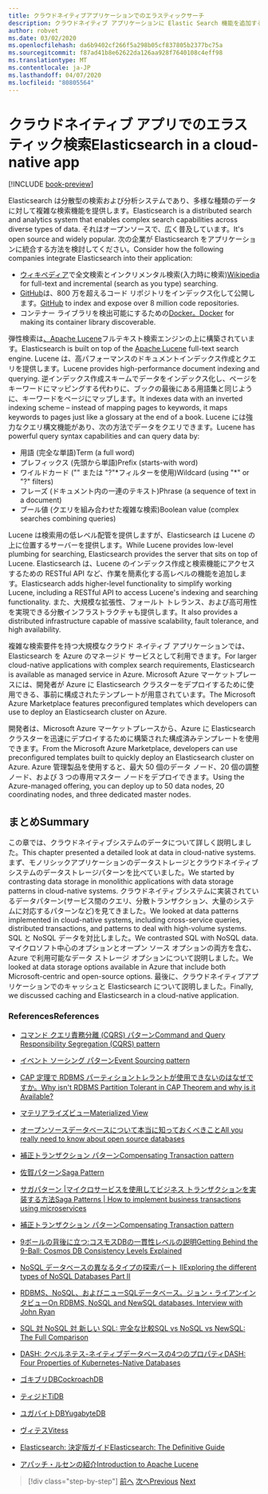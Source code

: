 ```yaml
---
title: クラウドネイティブアプリケーションでのエラスティックサーチ
description: クラウドネイティブ アプリケーションに Elastic Search 機能を追加する方法について説明します。
author: robvet
ms.date: 03/02/2020
ms.openlocfilehash: da6b9402cf266f5a298b05cf837805b2377bc75a
ms.sourcegitcommit: f87ad41b8e62622da126aa928f7640108c4eff98
ms.translationtype: MT
ms.contentlocale: ja-JP
ms.lasthandoff: 04/07/2020
ms.locfileid: "80805564"
---
```

# <a name="elasticsearch-in-a-cloud-native-app"></a><span data-ttu-id="4f5ad-103">クラウドネイティブ アプリでのエラスティック検索</span><span class="sxs-lookup"><span data-stu-id="4f5ad-103">Elasticsearch in a cloud-native app</span></span>

[!INCLUDE [book-preview](../../../includes/book-preview.md)]

<span data-ttu-id="4f5ad-104">Elasticsearch は分散型の検索および分析システムであり、多様な種類のデータに対して複雑な検索機能を提供します。</span><span class="sxs-lookup"><span data-stu-id="4f5ad-104">Elasticsearch is a distributed search and analytics system that enables complex search capabilities across diverse types of data.</span></span> <span data-ttu-id="4f5ad-105">それはオープンソースで、広く普及しています。</span><span class="sxs-lookup"><span data-stu-id="4f5ad-105">It's open source and widely popular.</span></span> <span data-ttu-id="4f5ad-106">次の企業が Elasticsearch をアプリケーションに統合する方法を検討してください。</span><span class="sxs-lookup"><span data-stu-id="4f5ad-106">Consider how the following companies integrate Elasticsearch into their application:</span></span>

- <span data-ttu-id="4f5ad-107">[ウィキペディア](https://blog.wikimedia.org/2014/01/06/wikimedia-moving-to-elasticsearch/)で全文検索とインクリメンタル検索(入力時に検索)</span><span class="sxs-lookup"><span data-stu-id="4f5ad-107">[Wikipedia](https://blog.wikimedia.org/2014/01/06/wikimedia-moving-to-elasticsearch/) for full-text and incremental (search as you type) searching.</span></span>
- <span data-ttu-id="4f5ad-108">[GitHub](https://www.elastic.co/customers/github)は、800 万を超えるコード リポジトリをインデックス化して公開します。</span><span class="sxs-lookup"><span data-stu-id="4f5ad-108">[GitHub](https://www.elastic.co/customers/github) to index and expose over 8 million code repositories.</span></span>  
- <span data-ttu-id="4f5ad-109">コンテナー ライブラリを検出可能にするための[Docker。](https://www.elastic.co/customers/docker)</span><span class="sxs-lookup"><span data-stu-id="4f5ad-109">[Docker](https://www.elastic.co/customers/docker) for making its container library discoverable.</span></span>

<span data-ttu-id="4f5ad-110">弾性検索は[、Apache Lucene](https://lucene.apache.org/core/)フルテキスト検索エンジンの上に構築されています。</span><span class="sxs-lookup"><span data-stu-id="4f5ad-110">Elasticsearch is built on top of the [Apache Lucene](https://lucene.apache.org/core/) full-text search engine.</span></span> <span data-ttu-id="4f5ad-111">Lucene は、高パフォーマンスのドキュメントインデックス作成とクエリを提供します。</span><span class="sxs-lookup"><span data-stu-id="4f5ad-111">Lucene provides high-performance document indexing and querying.</span></span> <span data-ttu-id="4f5ad-112">逆インデックス作成スキームでデータをインデックス化し、ページをキーワードにマッピングする代わりに、ブックの最後にある用語集と同じように、キーワードをページにマップします。</span><span class="sxs-lookup"><span data-stu-id="4f5ad-112">It indexes data with an inverted indexing scheme – instead of mapping pages to keywords, it maps keywords to pages just like a glossary at the end of a book.</span></span> <span data-ttu-id="4f5ad-113">Lucene には強力なクエリ構文機能があり、次の方法でデータをクエリできます。</span><span class="sxs-lookup"><span data-stu-id="4f5ad-113">Lucene has powerful query syntax capabilities and can query data by:</span></span>

- <span data-ttu-id="4f5ad-114">用語 (完全な単語)</span><span class="sxs-lookup"><span data-stu-id="4f5ad-114">Term (a full word)</span></span>
- <span data-ttu-id="4f5ad-115">プレフィックス (先頭から単語)</span><span class="sxs-lookup"><span data-stu-id="4f5ad-115">Prefix (starts-with word)</span></span>
- <span data-ttu-id="4f5ad-116">ワイルドカード ("" または "?"\*フィルターを使用)</span><span class="sxs-lookup"><span data-stu-id="4f5ad-116">Wildcard (using "\*" or "?" filters)</span></span>
- <span data-ttu-id="4f5ad-117">フレーズ (ドキュメント内の一連のテキスト)</span><span class="sxs-lookup"><span data-stu-id="4f5ad-117">Phrase (a sequence of text in a document)</span></span>
- <span data-ttu-id="4f5ad-118">ブール値 (クエリを組み合わせた複雑な検索)</span><span class="sxs-lookup"><span data-stu-id="4f5ad-118">Boolean value (complex searches combining queries)</span></span>

<span data-ttu-id="4f5ad-119">Lucene は検索用の低レベル配管を提供しますが、Elasticsearch は Lucene の上に位置するサーバーを提供します。</span><span class="sxs-lookup"><span data-stu-id="4f5ad-119">While Lucene provides low-level plumbing for searching, Elasticsearch provides the server that sits on top of Lucene.</span></span> <span data-ttu-id="4f5ad-120">Elasticsearch は、Lucene のインデックス作成と検索機能にアクセスするための RESTful API など、作業を簡素化する高レベルの機能を追加します。</span><span class="sxs-lookup"><span data-stu-id="4f5ad-120">Elasticsearch adds higher-level functionality to simplify working Lucene, including a RESTful API to access Lucene's indexing and searching functionality.</span></span> <span data-ttu-id="4f5ad-121">また、大規模な拡張性、フォールト トレランス、および高可用性を実現できる分散インフラストラクチャも提供します。</span><span class="sxs-lookup"><span data-stu-id="4f5ad-121">It also provides a distributed infrastructure capable of massive scalability, fault tolerance, and high availability.</span></span>

<span data-ttu-id="4f5ad-122">複雑な検索要件を持つ大規模なクラウド ネイティブ アプリケーションでは、Elasticsearch を Azure のマネージド サービスとして利用できます。</span><span class="sxs-lookup"><span data-stu-id="4f5ad-122">For larger cloud-native applications with complex search requirements, Elasticsearch is available as managed service in Azure.</span></span> <span data-ttu-id="4f5ad-123">Microsoft Azure マーケットプレースには、開発者が Azure に Elasticsearch クラスターをデプロイするために使用できる、事前に構成されたテンプレートが用意されています。</span><span class="sxs-lookup"><span data-stu-id="4f5ad-123">The Microsoft Azure Marketplace features preconfigured templates which developers can use to deploy an Elasticsearch cluster on Azure.</span></span>

<span data-ttu-id="4f5ad-124">開発者は、Microsoft Azure マーケットプレースから、Azure に Elasticsearch クラスターを迅速にデプロイするために構築された構成済みテンプレートを使用できます。</span><span class="sxs-lookup"><span data-stu-id="4f5ad-124">From the Microsoft Azure Marketplace, developers can use preconfigured templates built to quickly deploy an Elasticsearch cluster on Azure.</span></span> <span data-ttu-id="4f5ad-125">Azure 管理製品を使用すると、最大 50 個のデータ ノード、20 個の調整ノード、および 3 つの専用マスター ノードをデプロイできます。</span><span class="sxs-lookup"><span data-stu-id="4f5ad-125">Using the Azure-managed offering, you can deploy up to 50 data nodes, 20 coordinating nodes, and three dedicated master nodes.</span></span>

## <a name="summary"></a><span data-ttu-id="4f5ad-126">まとめ</span><span class="sxs-lookup"><span data-stu-id="4f5ad-126">Summary</span></span>

<span data-ttu-id="4f5ad-127">この章では、クラウドネイティブシステムのデータについて詳しく説明しました。</span><span class="sxs-lookup"><span data-stu-id="4f5ad-127">This chapter presented a detailed look at data in cloud-native systems.</span></span> <span data-ttu-id="4f5ad-128">まず、モノリシックアプリケーションのデータストレージとクラウドネイティブシステムのデータストレージパターンを比べていました。</span><span class="sxs-lookup"><span data-stu-id="4f5ad-128">We started by contrasting data storage in monolithic applications with data storage patterns in cloud-native systems.</span></span> <span data-ttu-id="4f5ad-129">クラウドネイティブシステムに実装されているデータパターン(サービス間のクエリ、分散トランザクション、大量のシステムに対応するパターンなど)を見てきました。</span><span class="sxs-lookup"><span data-stu-id="4f5ad-129">We looked at data patterns implemented in cloud-native systems, including cross-service queries, distributed transactions, and patterns to deal with high-volume systems.</span></span> <span data-ttu-id="4f5ad-130">SQL と NoSQL データを対比しました。</span><span class="sxs-lookup"><span data-stu-id="4f5ad-130">We contrasted SQL with NoSQL data.</span></span> <span data-ttu-id="4f5ad-131">マイクロソフト中心のオプションとオープン ソース オプションの両方を含む、Azure で利用可能なデータ ストレージ オプションについて説明しました。</span><span class="sxs-lookup"><span data-stu-id="4f5ad-131">We looked at data storage options available in Azure that include both Microsoft-centric and open-source options.</span></span> <span data-ttu-id="4f5ad-132">最後に、クラウドネイティブアプリケーションでのキャッシュと Elasticsearch について説明しました。</span><span class="sxs-lookup"><span data-stu-id="4f5ad-132">Finally, we discussed caching and Elasticsearch in a cloud-native application.</span></span>

### <a name="references"></a><span data-ttu-id="4f5ad-133">References</span><span class="sxs-lookup"><span data-stu-id="4f5ad-133">References</span></span>

- [<span data-ttu-id="4f5ad-134">コマンド クエリ責務分離 (CQRS) パターン</span><span class="sxs-lookup"><span data-stu-id="4f5ad-134">Command and Query Responsibility Segregation (CQRS) pattern</span></span>](https://docs.microsoft.com/azure/architecture/patterns/cqrs)

- [<span data-ttu-id="4f5ad-135">イベント ソーシング パターン</span><span class="sxs-lookup"><span data-stu-id="4f5ad-135">Event Sourcing pattern</span></span>](https://docs.microsoft.com/azure/architecture/patterns/event-sourcing)

- [<span data-ttu-id="4f5ad-136">CAP 定理で RDBMS パーティショントレラントが使用できないのはなぜですか。</span><span class="sxs-lookup"><span data-stu-id="4f5ad-136">Why isn't RDBMS Partition Tolerant in CAP Theorem and why is it Available?</span></span>](https://stackoverflow.com/questions/36404765/why-isnt-rdbms-partition-tolerant-in-cap-theorem-and-why-is-it-available)

- [<span data-ttu-id="4f5ad-137">マテリアライズビュー</span><span class="sxs-lookup"><span data-stu-id="4f5ad-137">Materialized View</span></span>](https://docs.microsoft.com/azure/architecture/patterns/materialized-view)

- [<span data-ttu-id="4f5ad-138">オープンソースデータベースについて本当に知っておくべきこと</span><span class="sxs-lookup"><span data-stu-id="4f5ad-138">All you really need to know about open source databases</span></span>](https://www.ibm.com/blogs/systems/all-you-really-need-to-know-about-open-source-databases/)

- [<span data-ttu-id="4f5ad-139">補正トランザクション パターン</span><span class="sxs-lookup"><span data-stu-id="4f5ad-139">Compensating Transaction pattern</span></span>](https://docs.microsoft.com/azure/architecture/patterns/compensating-transaction)

- [<span data-ttu-id="4f5ad-140">佐賀パターン</span><span class="sxs-lookup"><span data-stu-id="4f5ad-140">Saga Pattern</span></span>](https://microservices.io/patterns/data/saga.html)

- [<span data-ttu-id="4f5ad-141">サガパターン |マイクロサービスを使用してビジネス トランザクションを実装する方法</span><span class="sxs-lookup"><span data-stu-id="4f5ad-141">Saga Patterns | How to implement business transactions using microservices</span></span>](https://blog.couchbase.com/saga-pattern-implement-business-transactions-using-microservices-part/)

- [<span data-ttu-id="4f5ad-142">補正トランザクション パターン</span><span class="sxs-lookup"><span data-stu-id="4f5ad-142">Compensating Transaction pattern</span></span>](https://docs.microsoft.com/azure/architecture/patterns/compensating-transaction)

- [<span data-ttu-id="4f5ad-143">9ボールの背後に立つ:コスモスDBの一貫性レベルの説明</span><span class="sxs-lookup"><span data-stu-id="4f5ad-143">Getting Behind the 9-Ball: Cosmos DB Consistency Levels Explained</span></span>](https://blog.jeremylikness.com/blog/2018-03-23_getting-behind-the-9ball-cosmosdb-consistency-levels/)

- [<span data-ttu-id="4f5ad-144">NoSQL データベースの異なるタイプの探索パート II</span><span class="sxs-lookup"><span data-stu-id="4f5ad-144">Exploring the different types of NoSQL Databases Part II</span></span>](https://www.3pillarglobal.com/insights/exploring-the-different-types-of-nosql-databases)

- [<span data-ttu-id="4f5ad-145">RDBMS、NoSQL、およびニューSQLデータベース。ジョン・ライアンインタビュー</span><span class="sxs-lookup"><span data-stu-id="4f5ad-145">On RDBMS, NoSQL and NewSQL databases. Interview with John Ryan</span></span>](http://www.odbms.org/blog/2018/03/on-rdbms-nosql-and-newsql-databases-interview-with-john-ryan/)
  
- [<span data-ttu-id="4f5ad-146">SQL 対 NoSQL 対 新しい SQL: 完全な比較</span><span class="sxs-lookup"><span data-stu-id="4f5ad-146">SQL vs NoSQL vs NewSQL: The Full Comparison</span></span>](https://www.xenonstack.com/blog/sql-vs-nosql-vs-newsql/)

- [<span data-ttu-id="4f5ad-147">DASH: クベルネテス-ネイティブデータベースの4つのプロパティ</span><span class="sxs-lookup"><span data-stu-id="4f5ad-147">DASH: Four Properties of Kubernetes-Native Databases</span></span>](https://thenewstack.io/dash-four-properties-of-kubernetes-native-databases/)

- [<span data-ttu-id="4f5ad-148">ゴキブリDB</span><span class="sxs-lookup"><span data-stu-id="4f5ad-148">CockroachDB</span></span>](https://www.cockroachlabs.com/)

- [<span data-ttu-id="4f5ad-149">ティジド</span><span class="sxs-lookup"><span data-stu-id="4f5ad-149">TiDB</span></span>](https://pingcap.com/en/)

- [<span data-ttu-id="4f5ad-150">ユガバイトDB</span><span class="sxs-lookup"><span data-stu-id="4f5ad-150">YugabyteDB</span></span>](https://www.yugabyte.com/)

- [<span data-ttu-id="4f5ad-151">ヴィテス</span><span class="sxs-lookup"><span data-stu-id="4f5ad-151">Vitess</span></span>](https://vitess.io/)

- [<span data-ttu-id="4f5ad-152">Elasticsearch: 決定版ガイド</span><span class="sxs-lookup"><span data-stu-id="4f5ad-152">Elasticsearch: The Definitive Guide</span></span>](http://shop.oreilly.com/product/0636920028505.do)
  
- [<span data-ttu-id="4f5ad-153">アパッチ・ルセンの紹介</span><span class="sxs-lookup"><span data-stu-id="4f5ad-153">Introduction to Apache Lucene</span></span>](https://www.baeldung.com/lucene)

>[!div class="step-by-step"]
><span data-ttu-id="4f5ad-154">[前へ](azure-caching.md)
>[次へ](resiliency.md)</span><span class="sxs-lookup"><span data-stu-id="4f5ad-154">[Previous](azure-caching.md)
[Next](resiliency.md)</span></span> <!-- Next Chapter -->
